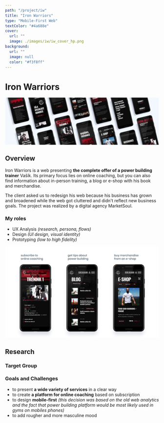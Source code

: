 ```yaml
---
path: "/project/iw"
title: "Iron Warriors"
type: "Mobile-First Web"
textColor: "#4a688e"
cover:
  url: ""
  image: ./images/iw/iw_cover_hp.png
background:
  url: ""
  image: null
  color: "#f3f8ff"
---
```


# Iron Warriors

<full-width color="#f3f8ff">

  ![Cover](./images/iw/iw_cover.jpg)

</full-width>

## Overview
Iron Warriors is a web presenting __the complete offer of a power building trainer__ Vašík. Its primary focus lies on online coaching, but you can also find information about in-person training, a blog or e-shop with his book and merchandise.

The client asked us to redesign his web because his business has grown and broadened while the web got cluttered and didn't reflect new business goals. The project was realized by a digital agency MarketSoul.

### My roles
* UX Analysis _(research, persona, flows)_
* Design _(UI design, visual identity)_
* Prototyping _(low to high fidelity)_

<full-width color="#f3f8ff">

  ![Overview](./images/iw/iw_overview.jpg)

</full-width>

## Research

### Target Group

### Goals and Challenges
* to present __a wide variety of services__ in a clear way
* to create __a platform for online coaching__ based on subscription
* to design __mobile-first__ _(this decision was based on the old web analytics and the fact that power building platform would be most likely used in gyms on mobiles phones)_
* to add rougher and more masculine mood

